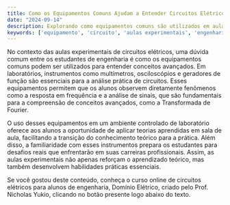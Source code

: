 ```yaml
---
title: Como os Equipamentos Comuns Ajudam a Entender Circuitos Elétricos Avançados?
date: "2024-09-14"
description: Explorando como equipamentos comuns são utilizados em aulas experimentais para compreender circuitos elétricos avançados.
keywords: ['equipamento', 'circuito', 'aulas experimentais', 'engenharia', 'Domínio Elétrico']
---
```


No contexto das aulas experimentais de circuitos elétricos, uma dúvida comum entre os estudantes de engenharia é como os equipamentos comuns podem ser utilizados para entender conceitos avançados. Em laboratórios, instrumentos como multímetros, osciloscópios e geradores de função são essenciais para a análise prática de circuitos. Esses equipamentos permitem que os alunos observem diretamente fenômenos como a resposta em frequência e a análise de sinais, que são fundamentais para a compreensão de conceitos avançados, como a Transformada de Fourier.

O uso desses equipamentos em um ambiente controlado de laboratório oferece aos alunos a oportunidade de aplicar teorias aprendidas em sala de aula, facilitando a transição do conhecimento teórico para a prática. Além disso, a familiaridade com esses instrumentos prepara os estudantes para desafios reais que enfrentarão em suas carreiras profissionais. Assim, as aulas experimentais não apenas reforçam o aprendizado teórico, mas também desenvolvem habilidades práticas essenciais.

Se você gostou deste conteúdo, conheça o curso online de circuitos elétricos para alunos de engenharia, Domínio Elétrico, criado pelo Prof. Nicholas Yukio, clicando no botão presente logo abaixo do texto.